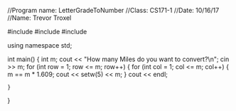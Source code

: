//Program name: LetterGradeToNumber
//Class: CS171-1
//Date: 10/16/17
//Name: Trevor Troxel

#include <iostream>
#include <string>
#include <iomanip>

using namespace std;

int main()
{
	int m;
	cout << "How many Miles do you want to convert?\n";
	cin >> m;
	for (int row = 1; row <= m; row++)
	{
		for (int col = 1; col <= m; col++)
		{
			m == m * 1.609;
			cout << setw(5) << m;
		}
		cout << endl;
		

	}
}
